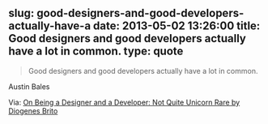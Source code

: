 slug: good-designers-and-good-developers-actually-have-a
date: 2013-05-02 13:26:00
title: Good designers and good developers actually have a lot in common.
type: quote
---

> Good designers and good developers actually have a lot in common.

Austin Bales

 Via: [On Being a Designer and a Developer: Not Quite Unicorn Rare by Diogenes Brito](https://diogenes.squarespace.com/blog/on-being-a-designer-and-a-developer-not-quite-unicorn-rare)
